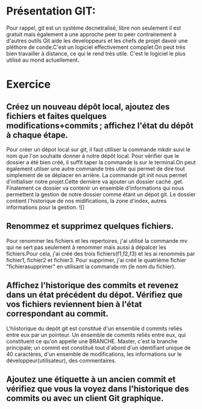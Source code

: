# Présentation GIT:
Pour rappel, git est un système decnetralisé, libre non seulement il est gratuit mais également a une approche peer to peer contrairement à d'autres outils
Git aide les developpeurs et les chefs de projet davoir une pléthore de conde.C'est un logiciel effectivement compplet.On peut très bien travailler 
à distance, ce qui le rend très utile. C'est le logiciel le plus utilisé au mond actuellement.

# Exercice

## Créez un nouveau dépôt local, ajoutez des fichiers et faites quelques modifications+commits ; affichez l'état du dépôt à chaque étape.
Pour créer un dépot local sur git, il faut utiliser la commande mkdir suivi le nom  que l'on souhaite donner à notre dépôt local.
Pour vérifier que le dossier a été bien créé, il suffit taper la commande ls sur le terminal.On peut également utilser une autre commande
très utile qui permet de dire tout simplement de se déplacer en arrière.
La commande git init nous permet d'initialiser notre projet.Cette dernière va ajouter un dossier caché .get.
Finalement ce dossier va contenir un ensemble d'informations qui nous permettent la gestion de notre dossier comme étant un dépot git.
Le dossier contient l'historique de nos midifications, la zone d'index, autres informations pour la gestion.
![]

## Renommez et supprimez quelques fichiers.
Pour renommer les fichiers et les repertoires, j'ai utilisé la commande mv qui ne sert pas seulement à renommer mais aussi à dépalcer
les fichiers.Pour cela, j'ai créé  des trois fichiers(f1,f2,f3) et les ai renommés par fichier1, fichier2 et fichier3.
Pour supprimer, j'ai créé le quatrième fichier "fichierasupprimer" en utilisant la commande rm (le nom du fichier).


## Affichez l'historique des commits et revenez dans un état précédent du dépot. Vérifiez que vos fichiers reviennent bien à l'état correspondant au commit.
L'hiistorique du depôt git est constitué d'un ensemble d commits reliés entre eux par un pointeur. Un ensemble de commits reliés entre 
eux, qui constituent ce qu'on appelle une BRANCHE.
Master, c'est la branche principale; un commit est constitué tout d'abord d'un identifiant unique de 40 caractères, d'un ensemble de modifications, les informations sur le développeur(utilisateur), des commentaires.

## Ajoutez une étiquette à un ancien commit et vérifiez que vous la voyez dans l'historique des commits ou avec un client Git graphique.




